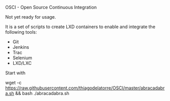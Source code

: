 OSCI - Open Source Continuous Integration

Not yet ready for usage.

It is a set of scripts to create LXD containers to enable and integrate the following tools:

- Git
- Jenkins
- Trac
- Selenium
- LXD/LXC

Start with

wget -c https://raw.githubusercontent.com/thiagodelatorre/OSCI/master/abracadabra.sh && bash ./abracadabra.sh
